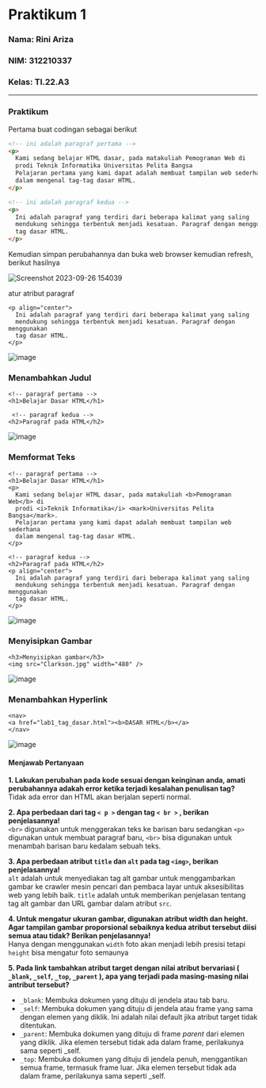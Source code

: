 # Praktikum 1

### Nama: Rini Ariza

### NIM: 312210337

### Kelas: TI.22.A3

---

### Praktikum
Pertama buat codingan sebagai berikut 
```html
<!-- ini adalah paragraf pertama -->
<p>
  Kami sedang belajar HTML dasar, pada matakuliah Pemograman Web di
  prodi Teknik Informatika Universitas Pelita Bangsa
  Pelajaran pertama yang kami dapat adalah membuat tampilan web sederhana
  dalam mengenal tag-tag dasar HTML.
</p>

<!-- ini adalah paragraf kedua -->
<p>
  Ini adalah paragraf yang terdiri dari beberapa kalimat yang saling
  mendukung sehingga terbentuk menjadi kesatuan. Paragraf dengan menggunakan
  tag dasar HTML.
</p>
```

Kemudian simpan perubahannya dan buka web browser kemudian refresh, berikut hasilnya

![Screenshot 2023-09-26 154039](https://github.com/alifamarta/Praktikum-PemogramanWeb/assets/115516820/b893815f-ee0d-4193-8c33-80edecc18c14)

atur atribut paragraf
```
<p align="center">
  Ini adalah paragraf yang terdiri dari beberapa kalimat yang saling
  mendukung sehingga terbentuk menjadi kesatuan. Paragraf dengan menggunakan
  tag dasar HTML.
</p>
```

![image](https://github.com/alifamarta/Praktikum-PemogramanWeb/assets/115516820/8851e999-3dfb-45cc-b61c-e54ebdc08935)

### Menambahkan Judul 
```
<!-- paragraf pertama -->
<h1>Belajar Dasar HTML</h1>

 <!-- paragraf kedua -->
<h2>Paragraf pada HTML</h2>
```

![image](https://github.com/alifamarta/Praktikum-PemogramanWeb/assets/115516820/0bc537ee-2181-4c67-93c6-212e765669c0)

### Memformat Teks
```
<!-- paragraf pertama -->
<h1>Belajar Dasar HTML</h1>
<p>
  Kami sedang belajar HTML dasar, pada matakuliah <b>Pemograman Web</b> di
  prodi <i>Teknik Informatika</i> <mark>Universitas Pelita Bangsa</mark>.
  Pelajaran pertama yang kami dapat adalah membuat tampilan web sederhana
  dalam mengenal tag-tag dasar HTML.
</p>

<!-- paragraf kedua -->
<h2>Paragraf pada HTML</h2>
<p align="center">
  Ini adalah paragraf yang terdiri dari beberapa kalimat yang saling
  mendukung sehingga terbentuk menjadi kesatuan. Paragraf dengan menggunakan
  tag dasar HTML.
</p>
```

![image](https://github.com/alifamarta/Praktikum-PemogramanWeb/assets/115516820/8efe9eec-9e87-4f69-9510-9db3a5f51f4d)

### Menyisipkan Gambar
```
<h3>Menyisipkan gambar</h3>
<img src="Clarkson.jpg" width="480" />
```

![image](https://github.com/alifamarta/Praktikum-PemogramanWeb/assets/115516820/3098e175-e733-4439-a5e7-e5ed2d6763f9)

### Menambahkan Hyperlink
```
<nav>
<a href="lab1_tag_dasar.html"><b>DASAR HTML</b></a>
</nav>
```

![image](https://github.com/alifamarta/Praktikum-PemogramanWeb/assets/115516820/ea08b251-c07b-4246-8446-da4e043d9571)

#### Menjawab Pertanyaan

<b>1. Lakukan perubahan pada kode sesuai dengan keinginan anda, amati perubahannya adakah
error ketika terjadi kesalahan penulisan tag? </b> <br>
Tidak ada error dan HTML akan berjalan seperti normal. 
<br>

<b>2. Apa perbedaan dari tag ```< p >``` dengan tag ```< br >``` , berikan penjelasannya! </b> <br>
```<br>``` digunakan untuk menggerakan teks ke barisan baru sedangkan ```<p>``` digunakan untuk membuat paragraf baru, ```<br>``` bisa digunakan untuk menambah barisan baru kedalam sebuah teks.
<br>

<b>3. Apa perbedaan atribut ```title``` dan ```alt``` pada tag ```<img>```, berikan penjelasannya! </b> <br>
```alt``` adalah untuk menyediakan tag alt gambar untuk menggambarkan gambar ke crawler mesin pencari dan pembaca layar untuk aksesibilitas web yang lebih baik. ```title``` adalah untuk memberikan penjelasan tentang tag alt gambar dan URL gambar dalam atribut ```src```.
<br>

<b>4. Untuk mengatur ukuran gambar, digunakan atribut width dan height. Agar tampilan gambar
proporsional sebaiknya kedua atribut tersebut diisi semua atau tidak? Berikan penjelasannya! </b> <br>
Hanya dengan menggunakan ```width``` foto akan menjadi lebih presisi tetapi ```height``` bisa mengatur foto semaunya 
<br>

<b>5. Pada link tambahkan atribut target dengan nilai atribut bervariasi ( ```_blank```, ```_self```, ```_top```, ```_parent``` ), apa yang terjadi pada masing-masing nilai antribut tersebut? </b> <br>
- ```_blank```: Membuka dokumen yang dituju di jendela atau tab baru. 
- ```_self```: Membuka dokumen yang dituju di jendela atau frame yang sama dengan elemen yang diklik. Ini adalah nilai default jika atribut target tidak ditentukan. 
- ```_parent```: Membuka dokumen yang dituju di frame <i>parent</i> dari elemen yang diklik. Jika elemen tersebut tidak ada dalam frame, perilakunya sama seperti _self. 
- ```_top```: Membuka dokumen yang dituju di jendela penuh, menggantikan semua frame, termasuk frame luar. Jika elemen tersebut tidak ada dalam frame, perilakunya sama seperti _self. 



